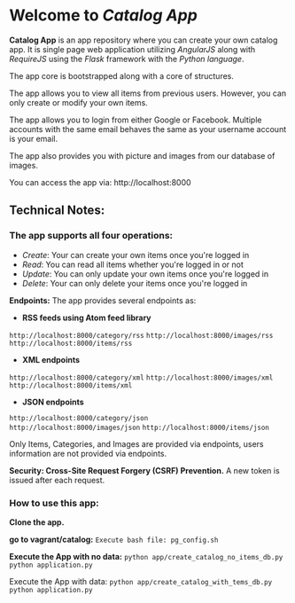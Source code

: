 # Welcome to *Catalog App*

**Catalog App** is an app repository where you can create your own catalog app. It is single page web application utilizing *AngularJS* along with *RequireJS* using the *Flask* framework with the *Python language*.

The app core is bootstrapped along with a core of structures.

The app allows you to view all items from previous users. However, you can only create or modify your own items.

The app allows you to login from either Google or Facebook. Multiple accounts with the same email behaves the same as your username account is your email.

The app also provides you with picture and images from our database of images.

You can access the app via: http://localhost:8000

## Technical Notes:

### The app supports all four operations:

* *Create*: Your can create your own items once you're logged in
* *Read*: You can read all items whether you're logged in or not
* *Update*: You can only update your own items once you're logged in
* *Delete*: Your can only delete your items once you're logged in

**Endpoints:**
The app provides several endpoints as:

* **RSS feeds using Atom feed library**

`http://localhost:8000/category/rss`
`http://localhost:8000/images/rss`
`http://localhost:8000/items/rss`

* **XML endpoints**

`http://localhost:8000/category/xml`
`http://localhost:8000/images/xml`
`http://localhost:8000/items/xml`

* **JSON endpoints**

`http://localhost:8000/category/json  `
`http://localhost:8000/images/json`
`http://localhost:8000/items/json`

Only Items, Categories, and Images are provided via endpoints, users information are not provided via endpoints.

**Security: Cross-Site Request Forgery (CSRF) Prevention.**
A new token is issued after each request.


### How to use this app:

**Clone the app.**

**go to vagrant/catalog:**
`Execute bash file: pg_config.sh`

**Execute the App with no data:**
`python app/create_catalog_no_items_db.py`
`python application.py`

Execute the App with data:
`python app/create_catalog_with_tems_db.py`
`python application.py`



